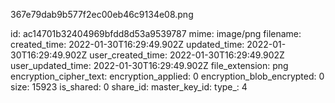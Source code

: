 367e79dab9b577f2ec00eb46c9134e08.png

id: ac14701b32404969bfdd8d53a9539787
mime: image/png
filename: 
created_time: 2022-01-30T16:29:49.902Z
updated_time: 2022-01-30T16:29:49.902Z
user_created_time: 2022-01-30T16:29:49.902Z
user_updated_time: 2022-01-30T16:29:49.902Z
file_extension: png
encryption_cipher_text: 
encryption_applied: 0
encryption_blob_encrypted: 0
size: 15923
is_shared: 0
share_id: 
master_key_id: 
type_: 4
